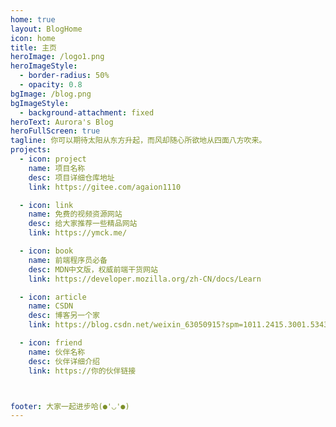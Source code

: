```yaml
---
home: true
layout: BlogHome
icon: home
title: 主页
heroImage: /logo1.png
heroImageStyle:
  - border-radius: 50%
  - opacity: 0.8
bgImage: /blog.png
bgImageStyle:
  - background-attachment: fixed
heroText: Aurora's Blog
heroFullScreen: true
tagline: 你可以期待太阳从东方升起，而风却随心所欲地从四面八方吹来。
projects:
  - icon: project
    name: 项目名称
    desc: 项目详细仓库地址
    link: https://gitee.com/agaion1110

  - icon: link
    name: 免费的视频资源网站
    desc: 给大家推荐一些精品网站
    link: https://ymck.me/

  - icon: book
    name: 前端程序员必备
    desc: MDN中文版，权威前端干货网站
    link: https://developer.mozilla.org/zh-CN/docs/Learn

  - icon: article
    name: CSDN
    desc: 博客另一个家
    link: https://blog.csdn.net/weixin_63050915?spm=1011.2415.3001.5343

  - icon: friend
    name: 伙伴名称
    desc: 伙伴详细介绍
    link: https://你的伙伴链接



footer: 大家一起进步哈(●'◡'●)
---
```


